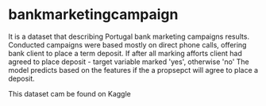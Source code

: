 # bankmarketingcampaign

It is a dataset that describing Portugal bank marketing campaigns results.
Conducted campaigns were based mostly on direct phone calls, offering bank client to place a term deposit.
If after all marking afforts client had agreed to place deposit - target variable marked 'yes', otherwise 'no'
The model predicts based on the features if the a propsepct will agree to place a deposit.

This dataset cam be found on Kaggle
